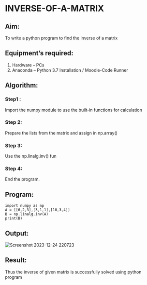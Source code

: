 # INVERSE-OF-A-MATRIX
## Aim:
To write a python program to find the inverse of a matrix
## Equipment’s required:
1. 	Hardware – PCs
2. 	Anaconda – Python 3.7 Installation / Moodle-Code Runner
## Algorithm:
### Step1 : 
Import the numpy module to use the built-in functions for calculation
### Step 2: 
Prepare the lists from the matrix and assign in np.array()
### Step 3: 
Use the np.linalg.inv() fun
### Step 4: 
End the program.
## Program:
```
import numpy as np
A = [[6,2,3],[3,1,1],[10,3,4]]
B = np.linalg.inv(A)
print(B)
```
## Output:
![Screenshot 2023-12-24 220723](https://github.com/gauthamkrishna7/INVERSE-OF-A-MATRIX/assets/141175025/bf294d0d-5b21-4ce7-88d4-5cca719a29c2)
## Result:
Thus the inverse of given matrix is successfully solved using python program

